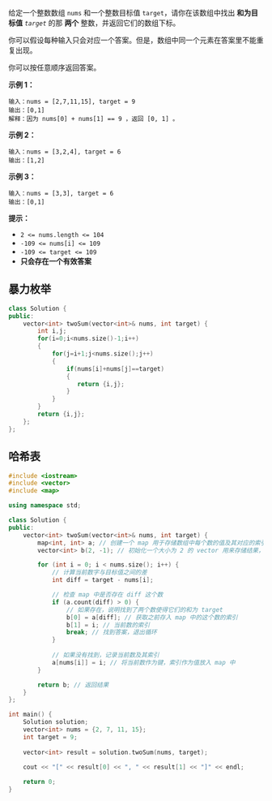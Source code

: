 给定一个整数数组 `nums` 和一个整数目标值 `target`，请你在该数组中找出 **和为目标值** *`target`* 的那 **两个** 整数，并返回它们的数组下标。

你可以假设每种输入只会对应一个答案。但是，数组中同一个元素在答案里不能重复出现。

你可以按任意顺序返回答案。

 

**示例 1：**

```
输入：nums = [2,7,11,15], target = 9
输出：[0,1]
解释：因为 nums[0] + nums[1] == 9 ，返回 [0, 1] 。
```

**示例 2：**

```
输入：nums = [3,2,4], target = 6
输出：[1,2]
```

**示例 3：**

```
输入：nums = [3,3], target = 6
输出：[0,1]
```

 

**提示：**

- `2 <= nums.length <= 104`
- `-109 <= nums[i] <= 109`
- `-109 <= target <= 109`
- **只会存在一个有效答案**

## 暴力枚举

```cpp
class Solution {
public:
    vector<int> twoSum(vector<int>& nums, int target) {
        int i,j;
        for(i=0;i<nums.size()-1;i++)
        {
            for(j=i+1;j<nums.size();j++)
            {
                if(nums[i]+nums[j]==target)
                {
                   return {i,j};
                }
            }
        }
        return {i,j};
    };
};

```

## 哈希表

```cpp
#include <iostream>
#include <vector>
#include <map>

using namespace std;

class Solution {
public:
    vector<int> twoSum(vector<int>& nums, int target) {
        map<int, int> a; // 创建一个 map 用于存储数组中每个数的值及其对应的索引
        vector<int> b(2, -1); // 初始化一个大小为 2 的 vector 用来存储结果，初始值为 -1

        for (int i = 0; i < nums.size(); i++) {
            // 计算当前数字与目标值之间的差
            int diff = target - nums[i];

            // 检查 map 中是否存在 diff 这个数
            if (a.count(diff) > 0) {
                // 如果存在，说明找到了两个数使得它们的和为 target
                b[0] = a[diff]; // 获取之前存入 map 中的这个数的索引
                b[1] = i; // 当前数的索引
                break; // 找到答案，退出循环
            }
            
            // 如果没有找到，记录当前数及其索引
            a[nums[i]] = i; // 将当前数作为键，索引作为值放入 map 中
        }

        return b; // 返回结果
    }
};

int main() {
    Solution solution;
    vector<int> nums = {2, 7, 11, 15};
    int target = 9;
    
    vector<int> result = solution.twoSum(nums, target);
    
    cout << "[" << result[0] << ", " << result[1] << "]" << endl;

    return 0;
}


```

